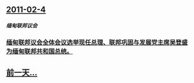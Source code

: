 ## [2011-02-4](/zh/news/2011/02/4/index.md)

##### 缅甸联邦议会
### [缅甸联邦议会全体会议选举现任总理、联邦巩固与发展党主席吴登盛为缅甸联邦共和国总统。](/zh/news/2011/02/4/缅甸联邦议会全体会议选举现任总理-联邦巩固与发展党主席吴登盛为缅甸联邦共和国总统.md)
## [前一天...](/zh/news/2011/02/3/index.md)

